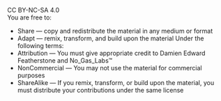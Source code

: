 CC BY-NC-SA 4.0  
You are free to:
- Share — copy and redistribute the material in any medium or format
- Adapt — remix, transform, and build upon the material
Under the following terms:
- Attribution — You must give appropriate credit to Damien Edward Featherstone and No_Gas_Labs™
- NonCommercial — You may not use the material for commercial purposes
- ShareAlike — If you remix, transform, or build upon the material, you must distribute your contributions under the same license

